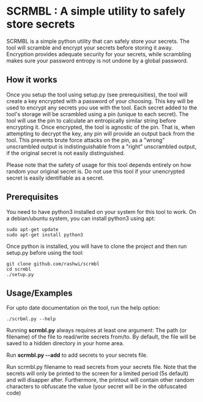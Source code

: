 

# SCRMBL : A simple utility to safely store secrets

SCRMBL is a simple python utility that can safely store your secrets. The tool will scramble and encrypt your secrets before storing it away. Encryption provides adequate security for your secrets, while scrambling makes sure your password entropy is not undone by a global password.

## How it works
Once you setup the tool using setup.py (see prerequisities), the tool will create a key encrypted with a password of your choosing. This key will be used to encrypt any secrets you use with the tool. Each secret added to the tool's storage will be scrambled using a pin (unique to each secret). The tool will use the pin to calculate an entropically similar string before encrypting it. Once encrypted, the tool is agnostic of the pin. That is, when attempting to decrypt the key, any pin will provide an output back from the tool. This prevents brute force attacks on the pin, as a "wrong" unscrambled output is indistinguishable from a "right" unscrambled output, if the original secret is not easily distinguished. 

Please note that the safety of usage for this tool depends entirely on how random your original secret is. Do not use this tool if your unencrypted secret is easily identifiable as a secret. 

## Prerequisites
You need to have python3 installed on your system for this tool to work. On a debian/ubuntu system, you can install python3 using apt:

```shell
sudo apt-get update
sudo apt-get install python3
```
Once python is installed, you will have to clone the project and then run setup.py before using the tool:

```shell
git clone github.com/rashwi/scrmbl
cd scrmbl
./setup.py
```

## Usage/Examples

For upto date documentation on the tool, run the help option:

```shell
./scrbml.py --help
```

Running **scrmbl.py** always requires at least one argument: The path (or filename) of the file to read/write secrets from/to. By default, the file will be saved to a hidden directory in your home area.

Run **scrmbl.py --add** to add secrets to your secrets file.

Run scrmbl.py filename to read secrets from your secrets file. Note that the secrets will only be printed to the screen for a limited period (5s default) and will disapper after. Furthermore, the printout will contain other random characters to obfuscate the value (your secret will be in the obfuscated code)



